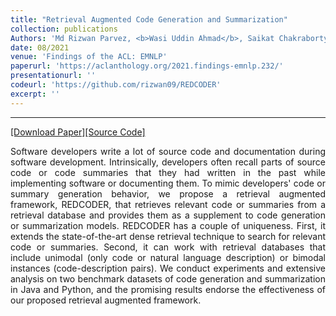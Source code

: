 ```yaml
---
title: "Retrieval Augmented Code Generation and Summarization"
collection: publications
Authors: 'Md Rizwan Parvez, <b>Wasi Uddin Ahmad</b>, Saikat Chakraborty, Baishakhi Ray, and Kai-Wei Chang.'
date: 08/2021
venue: 'Findings of the ACL: EMNLP'
paperurl: 'https://aclanthology.org/2021.findings-emnlp.232/'
presentationurl: ''
codeurl: 'https://github.com/rizwan09/REDCODER'
excerpt: ''
---
```

---
<a href='https://aclanthology.org/2021.findings-emnlp.232.pdf' target="_blank">[Download Paper]</a><a href='https://github.com/rizwan09/REDCODER' target="_blank">[Source Code]</a>

<p align="justify">
  Software developers write a lot of source code and documentation during software development. Intrinsically, developers often recall parts of source code or 
  code summaries that they had written in the past while implementing software or documenting them. To mimic developers' code or summary generation behavior, 
  we propose a retrieval augmented framework, REDCODER, that retrieves relevant code or summaries from a retrieval database and provides them as a supplement to 
  code generation or summarization models. REDCODER has a couple of uniqueness. First, it extends the state-of-the-art dense retrieval technique to search for 
  relevant code or summaries. Second, it can work with retrieval databases that include unimodal (only code or natural language description) or bimodal instances 
  (code-description pairs). We conduct experiments and extensive analysis on two benchmark datasets of code generation and summarization in Java and Python, and
  the promising results endorse the effectiveness of our proposed retrieval augmented framework.
</p>

